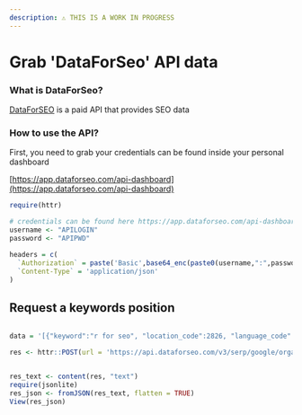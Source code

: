 ```yaml
---
description: ⚠️ THIS IS A WORK IN PROGRESS
---
```


# Grab 'DataForSeo' API data

### What is DataForSeo?

[DataForSEO](https://dataforseo.com/) is a paid API that provides SEO data

### How to use the API?

First, you need to grab your credentials can be found inside your personal dashboard

[https://app.dataforseo.com/api-dashboard](https://app.dataforseo.com/api-dashboard) 

```r
require(httr)

# credentials can be found here https://app.dataforseo.com/api-dashboard
username <- "APILOGIN"
password <- "APIPWD"

headers = c(
  `Authorization` = paste('Basic',base64_enc(paste0(username,":",password))),
  `Content-Type` = 'application/json'
)
```

## Request a keywords position



```r

data = '[{"keyword":"r for seo", "location_code":2826, "language_code":"en", "device":"desktop", "os":"windows"}]'

res <- httr::POST(url = 'https://api.dataforseo.com/v3/serp/google/organic/live/advanced', httr::add_headers(.headers=headers), body = data)


res_text <- content(res, "text")
require(jsonlite)
res_json <- fromJSON(res_text, flatten = TRUE)
View(res_json)
```

